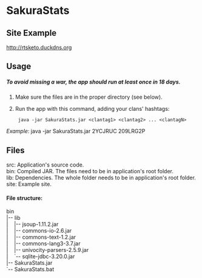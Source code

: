 # SakuraStats

## Site Example

http://rtsketo.duckdns.org



## Usage
##### To avoid missing a war, the app should run at least once in 18 days.
1) Make sure the files are in the proper directory (see below).

2) Run the app with this command, adding your clans' hashtags:

        java -jar SakuraStats.jar <clantag1> <clantag2> ... <clantagN>

  *Example*: java -jar SakuraStats.jar 2YCJRUC 209LRG2P




## Files

src: Application's source code.<br>
bin: Compiled JAR. The files need to be in application's root folder.<br>
lib: Dependencies. The whole folder needs to be in application's root folder.<br>
site: Example site.<br>



#### File structure:
bin<br>
|-- lib<br>
|&nbsp;&nbsp;&nbsp;&nbsp;|-- jsoup-1.11.2.jar<br>
|&nbsp;&nbsp;&nbsp;&nbsp;|-- commons-io-2.6.jar<br>
|&nbsp;&nbsp;&nbsp;&nbsp;|-- commons-text-1.2.jar<br>
|&nbsp;&nbsp;&nbsp;&nbsp;|-- commons-lang3-3.7.jar<br>
|&nbsp;&nbsp;&nbsp;&nbsp;|-- univocity-parsers-2.5.9.jar<br>
|&nbsp;&nbsp;&nbsp;&nbsp;\`-- sqlite-jdbc-3.20.0.jar<br>
|-- SakuraStats.jar<br>
\`-- SakuraStats.bat<br>
